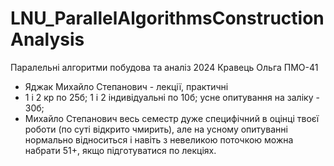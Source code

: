 # LNU_ParallelAlgorithmsConstructionAnalysis
Паралельні алгоритми побудова та аналіз 2024 Кравець Ольга ПМО-41
- Яджак Михайло Степанович - лекції, практичні
- 1 і 2 кр по 25б; 1 і 2 індивідуальні по 10б; усне опитування на заліку - 30б;
- Михайло Степанович весь семестр дуже специфічний в оцінці твоєї роботи (по суті відкрито чмирить), але на усному опитуванні нормально відноситься і навіть з невеликою поточкою можна набрати 51+, якщо підготуватися по лекціях. 
